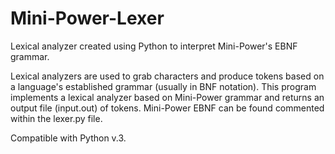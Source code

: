# Mini-Power-Lexer
Lexical analyzer created using Python to interpret Mini-Power's EBNF grammar.

Lexical analyzers are used to grab characters and produce tokens based on a language's established grammar (usually in BNF notation). 
This program implements a lexical analyzer based on Mini-Power grammar and returns an output file (input.out) of tokens. Mini-Power EBNF
can be found commented within the lexer.py file.

Compatible with Python v.3. 

